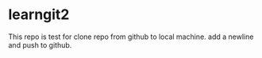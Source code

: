 # learngit2
This repo is test for clone repo from github to local machine.
add a newline and push to github.
